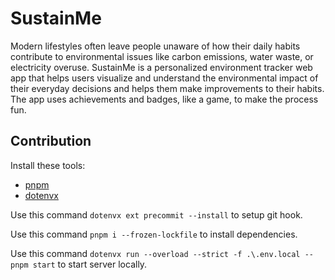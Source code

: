 # SustainMe

Modern lifestyles often leave people unaware of how their daily habits contribute to environmental issues like carbon emissions, water waste, or electricity overuse. SustainMe is a personalized environment tracker web app that helps users visualize and understand the environmental impact of their everyday decisions and helps them make improvements to their habits. The app uses achievements and badges, like a game, to make the process fun.

## Contribution

Install these tools:

- [pnpm](https://pnpm.io/)
- [dotenvx](https://dotenvx.com/)

Use this command `dotenvx ext precommit --install` to setup git hook.

Use this command `pnpm i --frozen-lockfile` to install dependencies.

Use this command `dotenvx run --overload --strict -f .\.env.local -- pnpm start` to start server locally.
